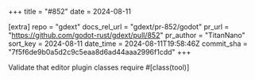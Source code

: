 +++
title = "#852"
date = 2024-08-11

[extra]
repo = "gdext"
docs_rel_url = "gdext/pr-852/godot"
pr_url = "https://github.com/godot-rust/gdext/pull/852"
pr_author = "TitanNano"
sort_key = 2024-08-11
date_time = 2024-08-11T19:58:46Z
commit_sha = "7f5f6de9b0a5d2c9c5eaa8d6ad44aaa2996f1cdd"
+++

 Validate that editor plugin classes require #[class(tool)]
